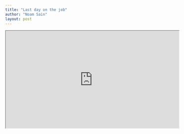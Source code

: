 ```yaml
---
title: "Last day on the job"
author: "Noam Sain"
layout: post
---
```


<iframe width="560" height="315" src="https://www.youtube.com/embed/jIeU5CWpsPs" title="last day on the job"></iframe>
